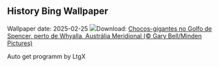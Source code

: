 ## History Bing Wallpaper
Wallpaper date: 2025-02-25
![](https://www.bing.com/th?id=OHR.GiantCuttlefish_PT-BR7956763969_UHD.jpg&w=1000)Download: [Chocos-gigantes no Golfo de Spencer, perto de Whyalla, Austrália Meridional (© Gary Bell/Minden Pictures)](https://www.bing.com/th?id=OHR.GiantCuttlefish_PT-BR7956763969_UHD.jpg)

Auto get programm by LtgX
